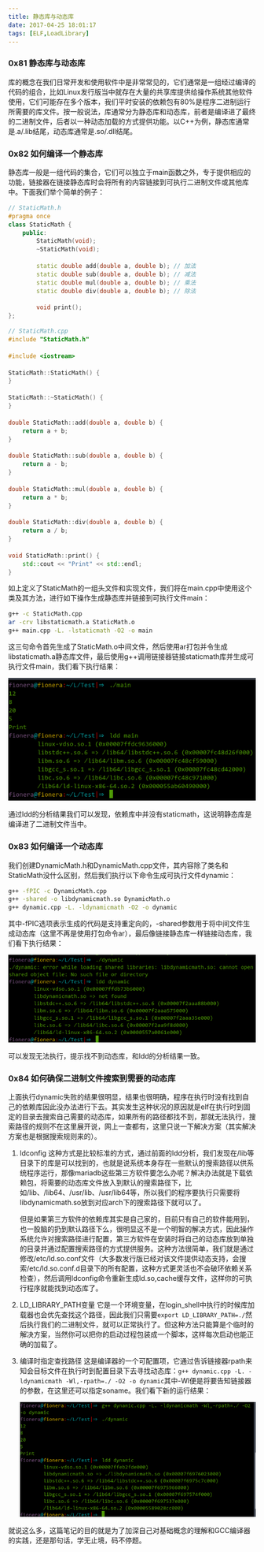 ```yaml
---
title: 静态库与动态库
date: 2017-04-25 18:01:17
tags: [ELF,LoadLibrary]
---
```


### 0x81 静态库与动态库

库的概念在我们日常开发和使用软件中是非常常见的，它们通常是一组经过编译的代码的组合，比如Linux发行版当中就存在大量的共享库提供给操作系统其他软件使用，它们可能存在多个版本，我们平时安装的依赖包有80%是程序二进制运行所需要的库文件。按一般说法，库通常分为静态库和动态库，前者是编译进了最终的二进制文件，后者以一种动态加载的方式提供功能。以C++为例，静态库通常是.a/.lib结尾，动态库通常是.so/.dll结尾。

### 0x82 如何编译一个静态库

静态库一般是一组代码的集合，它们可以独立于main函数之外，专于提供相应的功能，链接器在链接静态库时会将所有的内容链接到可执行二进制文件或其他库中。下面我们举个简单的例子：

```C++
// StaticMath.h
#pragma once
class StaticMath {
    public:
        StaticMath(void);
        ~StaticMath(void);

        static double add(double a, double b); // 加法
        static double sub(double a, double b); // 减法
        static double mul(double a, double b); // 乘法
        static double div(double a, double b); // 除法

        void print();
};
```

```C++
// StaticMath.cpp
#include "StaticMath.h"

#include <iostream>

StaticMath::StaticMath() {
}

StaticMath::~StaticMath() {
}

double StaticMath::add(double a, double b) {
    return a + b;
}

double StaticMath::sub(double a, double b) {
    return a - b;
}

double StaticMath::mul(double a, double b) {
    return a * b;
}

double StaticMath::div(double a, double b) {
    return a / b;
}

void StaticMath::print() {
    std::cout << "Print" << std::endl;
}
```

如上定义了StaticMath的一组头文件和实现文件，我们将在main.cpp中使用这个类及其方法，进行如下操作生成静态库并链接到可执行文件main：

```Bash
g++ -c StaticMath.cpp
ar -crv libstaticmath.a StaticMath.o
g++ main.cpp -L. -lstaticmath -O2 -o main
```

这三句命令首先生成了StaticMath.o中间文件，然后使用ar打包并令生成libstaticmath.a静态库文件，最后使用g++调用链接器链接staticmath库并生成可执行文件main，我们看下执行结果：

![main执行结果和依赖](/images/2017_04_25_01.png)

通过ldd的分析结果我们可以发现，依赖库中并没有staticmath，这说明静态库是编译进了二进制文件当中。

### 0x83 如何编译一个动态库

我们创建DynamicMath.h和DynamicMath.cpp文件，其内容除了类名和StaticMath没什么区别，然后我们执行以下命令生成可执行文件dynamic：

```Bash
g++ -fPIC -c DynamicMath.cpp
g++ -shared -o libdynamicmath.so DynamicMath.o
g++ dynamic.cpp -L. -ldynamicmath -O2 -o dynamic
```

其中-fPIC选项表示生成的代码是支持重定向的，-shared参数用于将中间文件生成动态库（这里不再是使用打包命令ar），最后像链接静态库一样链接动态库，我们看下执行结果：

![dynamic执行结果和依赖](/images/2017_04_25_02.png)

可以发现无法执行，提示找不到动态库，和ldd的分析结果一致。

### 0x84 如何确保二进制文件搜索到需要的动态库

上面执行dynamic失败的结果很明显，结果也很明确，程序在执行时没有找到自己的依赖库因此没办法进行下去。其实发生这种状况的原因就是elf在执行时到固定的目录去搜索自己需要的动态库，如果所有的路径都找不到，那就无法执行，搜索路径的规则不在这里展开说，网上一查都有，这里只说一下解决方案（其实解决方案也是根据搜索规则来的）。

1. ldconfig
    这种方式是比较标准的方式，通过前面的ldd分析，我们发现在/lib等目录下的库是可以找到的，也就是说系统本身存在一些默认的搜索路径以供系统程序运行，那像mariadb这些第三方软件要怎么办呢？解决办法就是下载依赖包，将需要的动态库文件放入到默认的搜索路径下，比如/lib、/lib64、/usr/lib、/usr/lib64等，所以我们的程序要执行只需要将libdynamicmath.so放到对应arch下的搜索路径下就可以了。

    但是如果第三方软件的依赖库其实是自己家的，目前只有自己的软件能用到，也一股脑的扔到默认路径下么，很明显这不是一个明智的解决方式，因此操作系统允许对搜索路径进行配置，第三方软件在安装时将自己的动态库放到单独的目录并通过配置搜索路径的方式提供服务。这种方法很简单，我们就是通过修改/etc/ld.so.conf文件（大多数发行版已经对该文件提供动态支持，会搜索/etc/ld.so.conf.d目录下的所有配置，这种方式更灵活也不会破环依赖关系检查），然后调用ldconfig命令重新生成ld.so,cache缓存文件，这样你的可执行程序就能找到动态库了。

1. LD_LIBRARY_PATH变量
    它是一个环境变量，在login_shell中执行的时候库加载器也会优先查找这个路径，因此我们只需要`export LD_LIBRARY_PATH=./`然后执行我们的二进制文件，就可以正常执行了。但这种方法只能算是个临时的解决方案，当然你可以把你的启动过程包装成一个脚本，这样每次启动也能正确的加载了。

1. 编译时指定查找路径
    这是编译器的一个可配置项，它通过告诉链接器rpath来知会目标文件在执行时到配置目录下去寻找动态库：`g++ dynamic.cpp -L. -ldynamicmath -Wl,-rpath=./ -O2 -o dynamic`其中-Wl便是将要告知链接器的参数，在这里还可以指定soname。我们看下新的运行结果：

    ![dynamic执行结果和依赖](/images/2017_04_25_03.png)

就说这么多，这篇笔记的目的就是为了加深自己对基础概念的理解和GCC编译器的实践，还是那句话，学无止境，码不停题。
